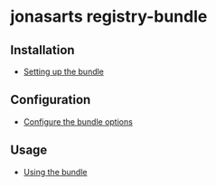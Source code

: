 jonasarts registry-bundle
=========================

Installation
------------

* [Setting up the bundle](01-install.md)

Configuration
-------------

* [Configure the bundle options](02-configuration.md)

Usage
-----

* [Using the bundle](03-basic-usage.md)